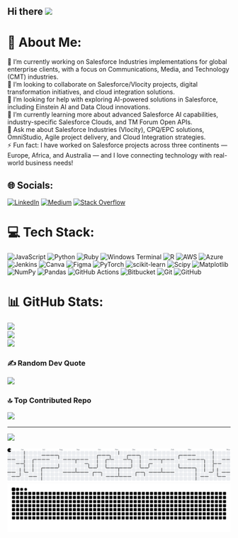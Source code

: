 ## Hi there   <img src="https://media.giphy.com/media/hvRJCLFzcasrR4ia7z/giphy.gif" width="30px"/>


# 💫 About Me:
🔭 I’m currently working on Salesforce Industries implementations for global enterprise clients, with a focus on Communications, Media, and Technology (CMT) industries.<br>👯 I’m looking to collaborate on Salesforce/Vlocity projects, digital transformation initiatives, and cloud integration solutions.<br>🤝 I’m looking for help with exploring AI-powered solutions in Salesforce, including Einstein AI and Data Cloud innovations.<br>🌱 I’m currently learning more about advanced Salesforce AI capabilities, industry-specific Salesforce Clouds, and TM Forum Open APIs.<br>💬 Ask me about Salesforce Industries (Vlocity), CPQ/EPC solutions, OmniStudio, Agile project delivery, and Cloud Integration strategies.<br>⚡ Fun fact: I have worked on Salesforce projects across three continents — Europe, Africa, and Australia — and I love connecting technology with real-world business needs!<br>


## 🌐 Socials:
[![LinkedIn](https://img.shields.io/badge/LinkedIn-%230077B5.svg?logo=linkedin&logoColor=white)](https://linkedin.com/in/coluccigiovanni16) [![Medium](https://img.shields.io/badge/Medium-12100E?logo=medium&logoColor=white)](https://medium.com/@@coluccigiovanni16) [![Stack Overflow](https://img.shields.io/badge/-Stackoverflow-FE7A16?logo=stack-overflow&logoColor=white)](https://stackoverflow.com/users/30377686) 

# 💻 Tech Stack:
![JavaScript](https://img.shields.io/badge/javascript-%23323330.svg?style=for-the-badge&logo=javascript&logoColor=%23F7DF1E) ![Python](https://img.shields.io/badge/python-3670A0?style=for-the-badge&logo=python&logoColor=ffdd54) ![Ruby](https://img.shields.io/badge/ruby-%23CC342D.svg?style=for-the-badge&logo=ruby&logoColor=white) ![Windows Terminal](https://img.shields.io/badge/Windows%20Terminal-%234D4D4D.svg?style=for-the-badge&logo=windows-terminal&logoColor=white) ![R](https://img.shields.io/badge/r-%23276DC3.svg?style=for-the-badge&logo=r&logoColor=white) ![AWS](https://img.shields.io/badge/AWS-%23FF9900.svg?style=for-the-badge&logo=amazon-aws&logoColor=white) ![Azure](https://img.shields.io/badge/azure-%230072C6.svg?style=for-the-badge&logo=microsoftazure&logoColor=white) ![Jenkins](https://img.shields.io/badge/jenkins-%232C5263.svg?style=for-the-badge&logo=jenkins&logoColor=white) ![Canva](https://img.shields.io/badge/Canva-%2300C4CC.svg?style=for-the-badge&logo=Canva&logoColor=white) ![Figma](https://img.shields.io/badge/figma-%23F24E1E.svg?style=for-the-badge&logo=figma&logoColor=white) ![PyTorch](https://img.shields.io/badge/PyTorch-%23EE4C2C.svg?style=for-the-badge&logo=PyTorch&logoColor=white) ![scikit-learn](https://img.shields.io/badge/scikit--learn-%23F7931E.svg?style=for-the-badge&logo=scikit-learn&logoColor=white) ![Scipy](https://img.shields.io/badge/SciPy-%230C55A5.svg?style=for-the-badge&logo=scipy&logoColor=%white) ![Matplotlib](https://img.shields.io/badge/Matplotlib-%23ffffff.svg?style=for-the-badge&logo=Matplotlib&logoColor=black) ![NumPy](https://img.shields.io/badge/numpy-%23013243.svg?style=for-the-badge&logo=numpy&logoColor=white) ![Pandas](https://img.shields.io/badge/pandas-%23150458.svg?style=for-the-badge&logo=pandas&logoColor=white) ![GitHub Actions](https://img.shields.io/badge/github%20actions-%232671E5.svg?style=for-the-badge&logo=githubactions&logoColor=white) ![Bitbucket](https://img.shields.io/badge/bitbucket-%230047B3.svg?style=for-the-badge&logo=bitbucket&logoColor=white) ![Git](https://img.shields.io/badge/git-%23F05033.svg?style=for-the-badge&logo=git&logoColor=white) ![GitHub](https://img.shields.io/badge/github-%23121011.svg?style=for-the-badge&logo=github&logoColor=white)
# 📊 GitHub Stats:
![](https://github-readme-stats.vercel.app/api?username=coluccigiovanni16&theme=dark&hide_border=false&include_all_commits=true&count_private=true)<br/>
![](https://nirzak-streak-stats.vercel.app/?user=coluccigiovanni16&theme=dark&hide_border=false)<br/>
![](https://github-readme-stats.vercel.app/api/top-langs/?username=coluccigiovanni16&theme=dark&hide_border=false&include_all_commits=true&count_private=true&layout=compact)

### ✍️ Random Dev Quote
![](https://quotes-github-readme.vercel.app/api?type=horizontal&theme=radical)

### 🔝 Top Contributed Repo
![](https://github-contributor-stats.vercel.app/api?username=coluccigiovanni16&limit=5&theme=dark&combine_all_yearly_contributions=true)

---
[![](https://visitcount.itsvg.in/api?id=coluccigiovanni16&icon=0&color=0)](https://visitcount.itsvg.in)

<picture>
  <source media="(prefers-color-scheme: dark)" srcset="https://raw.githubusercontent.com/coluccigiovanni16/coluccigiovanni16/output/pacman-contribution-graph-dark.svg">
  <source media="(prefers-color-scheme: light)" srcset="https://raw.githubusercontent.com/coluccigiovanni16/coluccigiovanni16/output/pacman-contribution-graph.svg">
  <img alt="pacman contribution graph" src="https://raw.githubusercontent.com/coluccigiovanni16/coluccigiovanni16/output/pacman-contribution-graph.svg">
</picture>

<picture>
  <source media="(prefers-color-scheme: dark)" srcset="https://raw.githubusercontent.com/coluccigiovanni16/coluccigiovanni16/output/github-snake-dark.svg" />
  <source media="(prefers-color-scheme: light)" srcset="https://raw.githubusercontent.com/coluccigiovanni16/coluccigiovanni16/output/github-snake.svg" />
  <img alt="github-snake" src="https://raw.githubusercontent.com/coluccigiovanni16/coluccigiovanni16/output/github-snake.svg" />
</picture>

###
